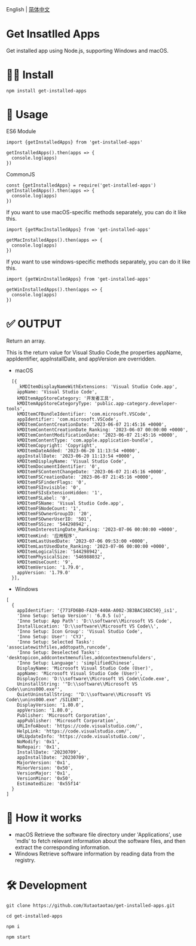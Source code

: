 English | [简体中文](https://github.com/Xutaotaotao/get-installed-apps/blob/master/README-zh_CN.md)
# Get Insatlled Apps

Get installed app using Node.js, supporting Windows and macOS.

# 👨‍💻 Install

`npm install get-installed-apps`

# 🔌 Usage

ES6 Module 

```
import {getInstalledApps} from 'get-installed-apps'

getInstalledApps().then(apps => {
  console.log(apps)
})
```

CommonJS

```
const {getInstalledApps} = require('get-installed-apps')
getInstalledApps().then(apps => {
  console.log(apps)
})
```

If you want to use macOS-specific methods separately, you can do it like this.


```
import {getMacInstalledApps} from 'get-installed-apps'

getMacInstalledApps().then(apps => {
  console.log(apps)
})
```

If you want to use windows-specific methods separately, you can do it like this.

```
import {getWinInstalledApps} from 'get-installed-apps'

getWinInstalledApps().then(apps => {
  console.log(apps)
})
```

# ✅ OUTPUT

Return an array.

This is the return value for Visual Studio Code,the properties appName, appIdentifier, appInstallDate, and appVersion are overridden.

- macOS

```
  [{
    _kMDItemDisplayNameWithExtensions: 'Visual Studio Code.app',
    appName: 'Visual Studio Code',
    kMDItemAppStoreCategory: '开发者工具',
    kMDItemAppStoreCategoryType: 'public.app-category.developer-tools',
    kMDItemCFBundleIdentifier: 'com.microsoft.VSCode',
    appIdentifier: 'com.microsoft.VSCode',
    kMDItemContentCreationDate: '2023-06-07 21:45:16 +0000',
    kMDItemContentCreationDate_Ranking: '2023-06-07 00:00:00 +0000',
    kMDItemContentModificationDate: '2023-06-07 21:45:16 +0000',
    kMDItemContentType: 'com.apple.application-bundle',
    kMDItemCopyright: 'Copyright',
    kMDItemDateAdded: '2023-06-20 11:13:54 +0000',
    appInstallDate: '2023-06-20 11:13:54 +0000',
    kMDItemDisplayName: 'Visual Studio Code',
    kMDItemDocumentIdentifier: '0',
    kMDItemFSContentChangeDate: '2023-06-07 21:45:16 +0000',
    kMDItemFSCreationDate: '2023-06-07 21:45:16 +0000',
    kMDItemFSFinderFlags: '0',
    kMDItemFSInvisible: '0',
    kMDItemFSIsExtensionHidden: '1',
    kMDItemFSLabel: '0',
    kMDItemFSName: 'Visual Studio Code.app',
    kMDItemFSNodeCount: '1',
    kMDItemFSOwnerGroupID: '20',
    kMDItemFSOwnerUserID: '501',
    kMDItemFSSize: '544298942',
    kMDItemInterestingDate_Ranking: '2023-07-06 00:00:00 +0000',
    kMDItemKind: '应用程序',
    kMDItemLastUsedDate: '2023-07-06 09:53:00 +0000',
    kMDItemLastUsedDate_Ranking: '2023-07-06 00:00:00 +0000',
    kMDItemLogicalSize: '544298942',
    kMDItemPhysicalSize: '546988032',
    kMDItemUseCount: '9',
    kMDItemVersion: '1.79.0',
    appVersion: '1.79.0'
  }],
```
- Windows
```
[
  {
    appIdentifier: '{771FD6B0-FA20-440A-A002-3B3BAC16DC50}_is1',
    'Inno Setup: Setup Version': '6.0.5 (u)',
    'Inno Setup: App Path': 'D:\\software\\Microsoft VS Code',
    InstallLocation: 'D:\\software\\Microsoft VS Code\\',
    'Inno Setup: Icon Group': 'Visual Studio Code',
    'Inno Setup: User': 'CYJ',
    'Inno Setup: Selected Tasks': 'associatewithfiles,addtopath,runcode',
    'Inno Setup: Deselected Tasks': 'desktopicon,addcontextmenufiles,addcontextmenufolders',
    'Inno Setup: Language': 'simplifiedChinese',
    DisplayName: 'Microsoft Visual Studio Code (User)',
    appName: 'Microsoft Visual Studio Code (User)',
    DisplayIcon: 'D:\\software\\Microsoft VS Code\\Code.exe',
    UninstallString: '"D:\\software\\Microsoft VS Code\\unins000.exe"',
    QuietUninstallString: '"D:\\software\\Microsoft VS Code\\unins000.exe" /SILENT',
    DisplayVersion: '1.80.0',
    appVersion: '1.80.0',
    Publisher: 'Microsoft Corporation',
    appPublisher: 'Microsoft Corporation',
    URLInfoAbout: 'https://code.visualstudio.com/',
    HelpLink: 'https://code.visualstudio.com/',
    URLUpdateInfo: 'https://code.visualstudio.com/',
    NoModify: '0x1',
    NoRepair: '0x1',
    InstallDate: '20230709',
    appInstallDate: '20230709',
    MajorVersion: '0x1',
    MinorVersion: '0x50',
    VersionMajor: '0x1',
    VersionMinor: '0x50',
    EstimatedSize: '0x55f14'
  }
]
```


# 🤔 How it works

- macOS
Retrieve the software file directory under 'Applications', use 'mdls' to fetch relevant information about the software files, and then extract the corresponding information.
- Windows
Retrieve software information by reading data from the registry.

# 🛠 Development
```
git clone https://github.com/Xutaotaotao/get-installed-apps.git

cd get-installed-apps

npm i

npm start

```